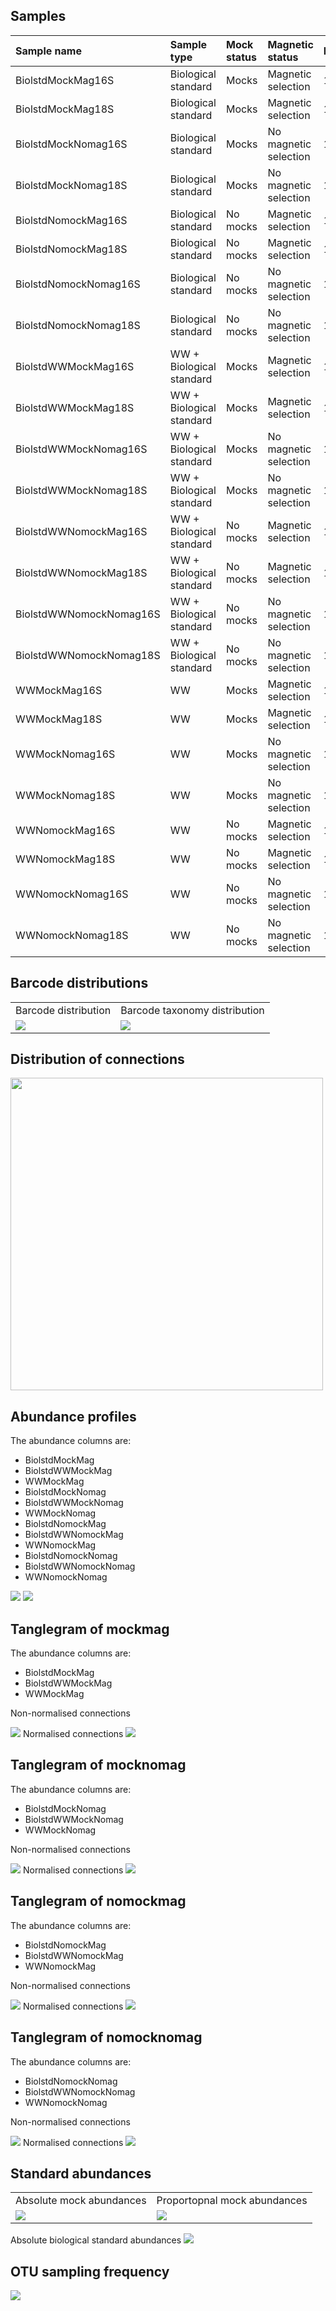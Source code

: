 ## Samples

<table>
<colgroup>
<col style="width: 20%" />
<col style="width: 20%" />
<col style="width: 20%" />
<col style="width: 20%" />
<col style="width: 20%" />
</colgroup>
<thead>
<tr class="header">
<th style="text-align: left;">Sample name</th>
<th style="text-align: left;">Sample type</th>
<th style="text-align: left;">Mock status</th>
<th style="text-align: left;">Magnetic status</th>
<th style="text-align: left;">Phylotype</th>
</tr>
</thead>
<tbody>
<tr class="odd">
<td style="text-align: left;">BiolstdMockMag16S</td>
<td style="text-align: left;">Biological standard</td>
<td style="text-align: left;">Mocks</td>
<td style="text-align: left;">Magnetic selection</td>
<td style="text-align: left;">16S</td>
</tr>
<tr class="even">
<td style="text-align: left;">BiolstdMockMag18S</td>
<td style="text-align: left;">Biological standard</td>
<td style="text-align: left;">Mocks</td>
<td style="text-align: left;">Magnetic selection</td>
<td style="text-align: left;">18S</td>
</tr>
<tr class="odd">
<td style="text-align: left;">BiolstdMockNomag16S</td>
<td style="text-align: left;">Biological standard</td>
<td style="text-align: left;">Mocks</td>
<td style="text-align: left;">No magnetic selection</td>
<td style="text-align: left;">16S</td>
</tr>
<tr class="even">
<td style="text-align: left;">BiolstdMockNomag18S</td>
<td style="text-align: left;">Biological standard</td>
<td style="text-align: left;">Mocks</td>
<td style="text-align: left;">No magnetic selection</td>
<td style="text-align: left;">18S</td>
</tr>
<tr class="odd">
<td style="text-align: left;">BiolstdNomockMag16S</td>
<td style="text-align: left;">Biological standard</td>
<td style="text-align: left;">No mocks</td>
<td style="text-align: left;">Magnetic selection</td>
<td style="text-align: left;">16S</td>
</tr>
<tr class="even">
<td style="text-align: left;">BiolstdNomockMag18S</td>
<td style="text-align: left;">Biological standard</td>
<td style="text-align: left;">No mocks</td>
<td style="text-align: left;">Magnetic selection</td>
<td style="text-align: left;">18S</td>
</tr>
<tr class="odd">
<td style="text-align: left;">BiolstdNomockNomag16S</td>
<td style="text-align: left;">Biological standard</td>
<td style="text-align: left;">No mocks</td>
<td style="text-align: left;">No magnetic selection</td>
<td style="text-align: left;">16S</td>
</tr>
<tr class="even">
<td style="text-align: left;">BiolstdNomockNomag18S</td>
<td style="text-align: left;">Biological standard</td>
<td style="text-align: left;">No mocks</td>
<td style="text-align: left;">No magnetic selection</td>
<td style="text-align: left;">18S</td>
</tr>
<tr class="odd">
<td style="text-align: left;">BiolstdWWMockMag16S</td>
<td style="text-align: left;">WW + Biological standard</td>
<td style="text-align: left;">Mocks</td>
<td style="text-align: left;">Magnetic selection</td>
<td style="text-align: left;">16S</td>
</tr>
<tr class="even">
<td style="text-align: left;">BiolstdWWMockMag18S</td>
<td style="text-align: left;">WW + Biological standard</td>
<td style="text-align: left;">Mocks</td>
<td style="text-align: left;">Magnetic selection</td>
<td style="text-align: left;">18S</td>
</tr>
<tr class="odd">
<td style="text-align: left;">BiolstdWWMockNomag16S</td>
<td style="text-align: left;">WW + Biological standard</td>
<td style="text-align: left;">Mocks</td>
<td style="text-align: left;">No magnetic selection</td>
<td style="text-align: left;">16S</td>
</tr>
<tr class="even">
<td style="text-align: left;">BiolstdWWMockNomag18S</td>
<td style="text-align: left;">WW + Biological standard</td>
<td style="text-align: left;">Mocks</td>
<td style="text-align: left;">No magnetic selection</td>
<td style="text-align: left;">18S</td>
</tr>
<tr class="odd">
<td style="text-align: left;">BiolstdWWNomockMag16S</td>
<td style="text-align: left;">WW + Biological standard</td>
<td style="text-align: left;">No mocks</td>
<td style="text-align: left;">Magnetic selection</td>
<td style="text-align: left;">16S</td>
</tr>
<tr class="even">
<td style="text-align: left;">BiolstdWWNomockMag18S</td>
<td style="text-align: left;">WW + Biological standard</td>
<td style="text-align: left;">No mocks</td>
<td style="text-align: left;">Magnetic selection</td>
<td style="text-align: left;">18S</td>
</tr>
<tr class="odd">
<td style="text-align: left;">BiolstdWWNomockNomag16S</td>
<td style="text-align: left;">WW + Biological standard</td>
<td style="text-align: left;">No mocks</td>
<td style="text-align: left;">No magnetic selection</td>
<td style="text-align: left;">16S</td>
</tr>
<tr class="even">
<td style="text-align: left;">BiolstdWWNomockNomag18S</td>
<td style="text-align: left;">WW + Biological standard</td>
<td style="text-align: left;">No mocks</td>
<td style="text-align: left;">No magnetic selection</td>
<td style="text-align: left;">18S</td>
</tr>
<tr class="odd">
<td style="text-align: left;">WWMockMag16S</td>
<td style="text-align: left;">WW</td>
<td style="text-align: left;">Mocks</td>
<td style="text-align: left;">Magnetic selection</td>
<td style="text-align: left;">16S</td>
</tr>
<tr class="even">
<td style="text-align: left;">WWMockMag18S</td>
<td style="text-align: left;">WW</td>
<td style="text-align: left;">Mocks</td>
<td style="text-align: left;">Magnetic selection</td>
<td style="text-align: left;">18S</td>
</tr>
<tr class="odd">
<td style="text-align: left;">WWMockNomag16S</td>
<td style="text-align: left;">WW</td>
<td style="text-align: left;">Mocks</td>
<td style="text-align: left;">No magnetic selection</td>
<td style="text-align: left;">16S</td>
</tr>
<tr class="even">
<td style="text-align: left;">WWMockNomag18S</td>
<td style="text-align: left;">WW</td>
<td style="text-align: left;">Mocks</td>
<td style="text-align: left;">No magnetic selection</td>
<td style="text-align: left;">18S</td>
</tr>
<tr class="odd">
<td style="text-align: left;">WWNomockMag16S</td>
<td style="text-align: left;">WW</td>
<td style="text-align: left;">No mocks</td>
<td style="text-align: left;">Magnetic selection</td>
<td style="text-align: left;">16S</td>
</tr>
<tr class="even">
<td style="text-align: left;">WWNomockMag18S</td>
<td style="text-align: left;">WW</td>
<td style="text-align: left;">No mocks</td>
<td style="text-align: left;">Magnetic selection</td>
<td style="text-align: left;">18S</td>
</tr>
<tr class="odd">
<td style="text-align: left;">WWNomockNomag16S</td>
<td style="text-align: left;">WW</td>
<td style="text-align: left;">No mocks</td>
<td style="text-align: left;">No magnetic selection</td>
<td style="text-align: left;">16S</td>
</tr>
<tr class="even">
<td style="text-align: left;">WWNomockNomag18S</td>
<td style="text-align: left;">WW</td>
<td style="text-align: left;">No mocks</td>
<td style="text-align: left;">No magnetic selection</td>
<td style="text-align: left;">18S</td>
</tr>
</tbody>
</table>

## Barcode distributions

<table>
<tr>
<td>
Barcode distribution
</td>
<td>
Barcode taxonomy distribution
</td>
</tr>
<tr>
<td valign="top">
<img src="../figures/bc_distribution.png">
</td>
<td valign="top">
<img src="../figures/bc_tax_distribution.png">
</td>
</tr>
</table>

## Distribution of connections

<td valign="top">
<img src="../figures/connection_distribution.png" width=500>
</td>

## Abundance profiles

The abundance columns are:

-   BiolstdMockMag
-   BiolstdWWMockMag
-   WWMockMag
-   BiolstdMockNomag
-   BiolstdWWMockNomag
-   WWMockNomag
-   BiolstdNomockMag
-   BiolstdWWNomockMag
-   WWNomockMag
-   BiolstdNomockNomag
-   BiolstdWWNomockNomag
-   WWNomockNomag

<td valign="top">
<img src="../figures/bact_abunds.png" >
</td>
<td valign="top">
<img src="../figures/euk_abunds.png" >
</td>

## Tanglegram of mockmag

The abundance columns are:

-   BiolstdMockMag
-   BiolstdWWMockMag
-   WWMockMag

Non-normalised connections
<td valign="top">
<img src="../figures/mockmag.png" >
</td>
Normalised connections
<td valign="top">
<img src="../figures/mockmag_normalised.png" >
</td>

## Tanglegram of mocknomag

The abundance columns are:

-   BiolstdMockNomag
-   BiolstdWWMockNomag
-   WWMockNomag

Non-normalised connections
<td valign="top">
<img src="../figures/mocknomag.png" >
</td>
Normalised connections
<td valign="top">
<img src="../figures/mocknomag_normalised.png" >
</td>

## Tanglegram of nomockmag

The abundance columns are:

-   BiolstdNomockMag
-   BiolstdWWNomockMag
-   WWNomockMag

Non-normalised connections
<td valign="top">
<img src="../figures/nomockmag.png" >
</td>
Normalised connections
<td valign="top">
<img src="../figures/nomockmag_normalised.png" >
</td>

## Tanglegram of nomocknomag

The abundance columns are:

-   BiolstdNomockNomag
-   BiolstdWWNomockNomag
-   WWNomockNomag

Non-normalised connections
<td valign="top">
<img src="../figures/nomocknomag.png" >
</td>
Normalised connections
<td valign="top">
<img src="../figures/nomocknomag_normalised.png" >
</td>

## Standard abundances

<table>
<tr>
<td>
Absolute mock abundances
</td>
<td>
Proportopnal mock abundances
</td>
</tr>
<tr>
<td valign="top">
<img src="../figures/mock_abundances.png">
</td>
<td valign="top">
<img src="../figures/mock_proportions.png">
</td>
</tr>
</table>
Absolute biological standard abundances
<td valign="top">
<img src="../figures/biol_std_abundances.png" >
</td>

## OTU sampling frequency

<td valign="top">
<img src="../figures/otu_sampling_frequency.png" >
</td>
